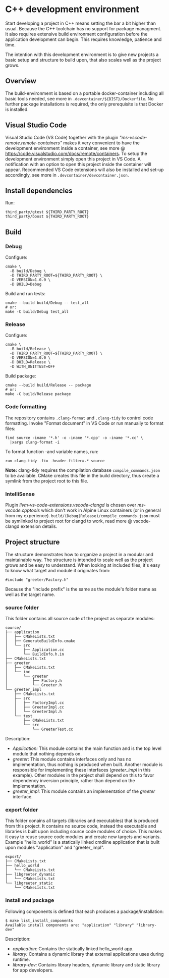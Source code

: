 # C++ development environment

Start developing a project in C++ means setting the bar a bit higher than usual.
Because the C++ toolchain has no support for package managment. It also requires
extensive build environment configuration before the application development can
begin. This requires knowledge, patience and time.

The intention with this development environment is to give new projects
a basic setup and structure to build upon, that also scales well as
the project grows.

## Overview

The build-environment is based on a portable docker-container including all
basic tools needed, see more in `.devcontainer/${DIST}/Dockerfile`. No further
package installations is required, the only prerequisite is that Docker is
installed.

## Visual Studio Code

Visual Studio Code (VS Code) together with the plugin
_"ms-vscode-remote.remote-containers"_ makes it very convenient to have the
development environment inside a container, see more @
<https://code.visualstudio.com/docs/remote/containers>. To setup the development
environment simply open this project in VS Code. A notification with an option
to open this project inside the container will appear. Recommended VS Code
extensions will also be installed and set-up accordingly, see more in
`.devcontainer/devcontainer.json`.

## Install dependencies

Run:

    third_party/gtest ${THIRD_PARTY_ROOT}
    third_party/boost ${THIRD_PARTY_ROOT}

## Build

### Debug

Configure:

    cmake \
      -B build/Debug \
      -D THIRD_PARTY_ROOT=${THIRD_PARTY_ROOT} \
      -D VERSION=1.0.0 \
      -D BUILD=Debug

Build and run tests:

    cmake --build build/Debug -- test_all
    # or:
    make -C build/Debug test_all

### Release

Configure:

    cmake \
      -B build/Release \
      -D THIRD_PARTY_ROOT=${THIRD_PARTY_ROOT} \
      -D VERSION=1.0.0 \
      -D BUILD=Release \
      -D WITH_UNITTEST=OFF

Build package:

    cmake --build build/Release -- package
    # or:
    make -C build/Release package

### Code formatting

The repository contains `.clang-format` and `.clang-tidy` to control code
formatting. Invoke "Format document" in VS Code or run manually to format files:

    find source -iname '*.h' -o -iname '*.cpp' -o -iname '*.cc' \
      |xargs clang-format -i

To format function -and variable names, run:

    run-clang-tidy -fix -header-filter=.* source

__Note:__ clang-tidy requires the compilation database `compile_commands.json`
to be available. CMake creates this file in the build directory, thus create a
symlink from the project root to this file.

### IntelliSense

Plugin _llvm-vs-code-extensions.vscode-clangd_ is chosen over
_ms-vscode.cpptools_ which don't work in Alpine Linux containers (or in general
from my experience). `build/(Debug|Release)/compile_commands.json` must be
symlinked to project root for clangd to work, read more @ vscode-clangd
extension details.

## Project structure

The structure demonstrates how to organize a project in a modular and
maintainable way. The structure is intended to scale well as the project grows
and be easy to understand. When looking at included files, it's easy to
know what target and module it originates from:

    #include "greeter/Factory.h"

Because the "include prefix" is the same as the module's folder name as well as
the target name.

### source folder

This folder contains all source code of the project as separate modules:

    source/
    ├── application
    │   ├── CMakeLists.txt
    │   ├── GenerateBuildInfo.cmake
    │   └── src
    │       ├── Application.cc
    │       └── BuildInfo.h.in
    ├── CMakeLists.txt
    ├── greeter
    │   ├── CMakeLists.txt
    │   └── inc
    │       └── greeter
    │           ├── Factory.h
    │           └── Greeter.h
    └── greeter_impl
        ├── CMakeLists.txt
        ├── src
        │   ├── FactoryImpl.cc
        │   ├── GreeterImpl.cc
        │   └── GreeterImpl.h
        └── test
            ├── CMakeLists.txt
            └── src
                └── GreeterTest.cc

Description:

* _Application:_ This module contains the main function and is the top level
  module that nothing depends on.
* _greeter_: This module contains interfaces only and has no implementation,
  thus nothing is produced when built. Another module is responsible for
  implementing these interfaces (_greeter_impl_ in this example). Other
  modules in the project shall depend on this to favor dependency inversion
  principle, rather than depend on the implementation.
* _greeter_impl_: This module contains an implementation of the _greeter_
  interface.

### export folder

This folder conains all targets (libraries and executables) that is produced
from this project. It contains no source code, instead the executable and
libraries is built upon including source code modules of choice. This makes it
easy to reuse source code modules and create new targets and variants. Example
"hello_world" is a statically linked cmdline application that is built upon
modules "application" and  "greeter_impl".

    export/
    ├── CMakeLists.txt
    ├── hello_world
    │   └── CMakeLists.txt
    ├── libgreeter_dynamic
    │   └── CMakeLists.txt
    └── libgreeter_static
        └── CMakeLists.txt

### install and package

Following components is defined that each produces a package/installation:

    $ make list_install_components
    Available install components are: "application" "library" "library-dev"

Description:

* _application:_ Contains the statically linked hello_world app.
* _library:_ Contains a dynamic library that external applications uses during
  runtime.
* _library-dev:_ Contains library headers, dynamic library and static library
  for app developers.
